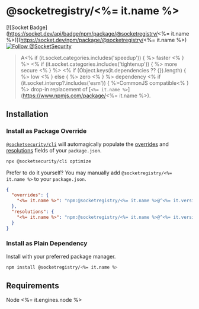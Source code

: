 # @socketregistry/<%= it.name %>

[![Socket Badge](https://socket.dev/api/badge/npm/package/@socketregistry/<%= it.name %>)](https://socket.dev/npm/package/@socketregistry/<%= it.name %>)
[![Follow @SocketSecurity](https://img.shields.io/twitter/follow/SocketSecurity?style=social)](https://twitter.com/SocketSecurity)

>A<% if (it.socket.categories.includes('speedup')) { %> faster <% } %>
<% if (it.socket.categories.includes('tightenup')) { %> more secure <% } %>
<% if (Object.keys(it.dependencies ?? {}).length) { %> low <% } else { %> zero <% } %>
dependency <% if (it.socket.interop?.includes('esm')) { %>CommonJS compatible<% } %>
drop-in replacement of [`<%= it.name %>`](https://www.npmjs.com/package/<%= it.name %>).

## Installation

### Install as Package Override

[`@socketsecurity/cli`](https://www.npmjs.com/package/@socketsecurity/cli)
will automagically populate the
[overrides](https://docs.npmjs.com/cli/v9/configuring-npm/package-json#overrides)
and [resolutions](https://yarnpkg.com/configuration/manifest#resolutions) fields
of your `package.json`.

```sh
npx @socketsecurity/cli optimize
```

Prefer to do it yourself? You may manually add `@socketregistry/<%= it.name %>`
to your `package.json`.

```json
{
  "overrides": {
    "<%= it.name %>": "npm:@socketregistry/<%= it.name %>@^<%= it.version.major %>"
  },
  "resolutions": {
    "<%= it.name %>": "npm:@socketregistry/<%= it.name %>@^<%= it.version.major %>"
  }
}
```

### Install as Plain Dependency

Install with your preferred package manager.

```sh
npm install @socketregistry/<%= it.name %>

```

## Requirements

Node <%= it.engines.node %>
